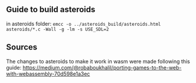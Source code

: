 ## Guide to build asteroids

in asteroids folder:
`emcc -o ../asteroids_build/asteroids.html asteroids/*.c -Wall -g -lm -s USE_SDL=2`

## Sources
The changes to asteroids to make it work in wasm were made following this guide:
https://medium.com/@robaboukhalil/porting-games-to-the-web-with-webassembly-70d598e1a3ec
